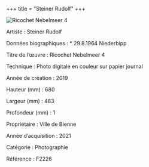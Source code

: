 +++
title = "Steiner Rudolf"
+++

![Ricochet Nebelmeer 4](/images/f2226.jpg)

Artiste
: Steiner Rudolf

Données biographiques
: \* 29.8.1964 Niederbipp

Titre de l’œuvre
: Ricochet Nebelmeer 4

Technique
: Photo digitale en couleur sur papier journal

Année de création
: 2019


Hauteur (mm)
: 680

Largeur (mm)
: 483

Profondeur (mm)
: 1

Propriétaire
: Ville de Bienne

Année d’acquisition
: 2021

Catégorie
: Photographie

Référence
: F2226
